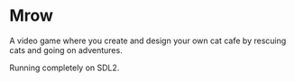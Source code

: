 # Mrow
A video game where you create and design your own cat cafe by rescuing cats and going on adventures.

Running completely on SDL2.